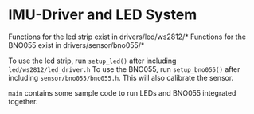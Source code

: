 # IMU-Driver and LED System

Functions for the led strip exist in drivers/led/ws2812/*
Functions for the BNO055 exist in drivers/sensor/bno055/*

To use the led strip, run `setup_led()` after including `led/ws2812/led_driver.h`
To use the BNO055, run `setup_bno055()` after including `sensor/bno055/bno055.h`. This will also calibrate the sensor. 

`main` contains some sample code to run LEDs and BNO055 integrated together.
